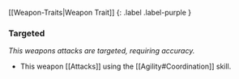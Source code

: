 
[[Weapon-Traits|Weapon Trait]]
{: .label .label-purple }

### Targeted
*This weapons attacks are targeted, requiring accuracy.*
* This weapon [[Attacks]] using the [[Agility#Coordination]] skill.